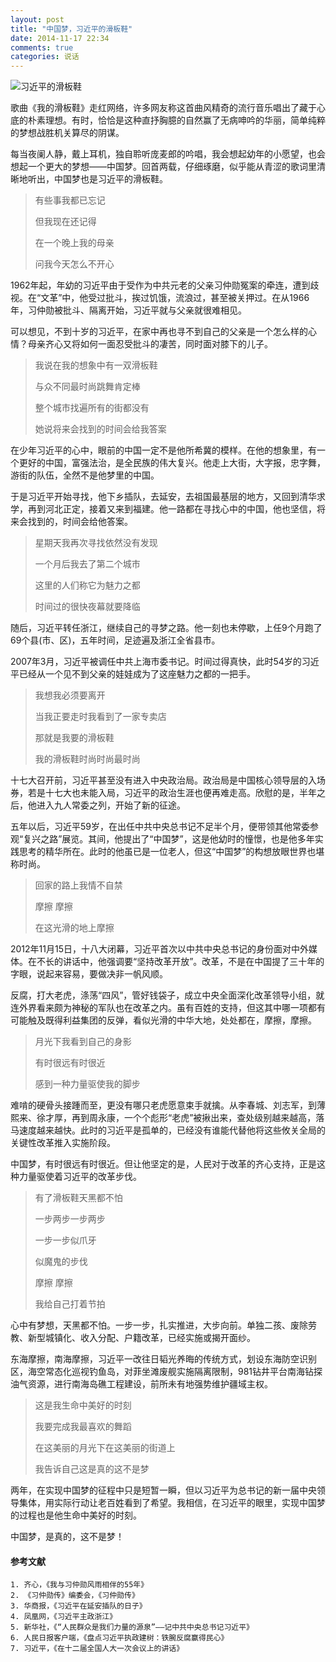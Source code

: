```yaml
---
layout: post
title: "中国梦，习近平的滑板鞋"
date: 2014-11-17 22:34
comments: true
categories: 说话
---
```

![习近平的滑板鞋](http://xuetang.qiniudn.com/hbx.jpg)

歌曲《我的滑板鞋》走红网络，许多网友称这首曲风精奇的流行音乐唱出了藏于心底的朴素理想。有时，恰恰是这种直抒胸臆的自然赢了无病呻吟的华丽，简单纯粹的梦想战胜机关算尽的阴谋。

每当夜阑人静，戴上耳机，独自聆听庞麦郎的吟唱，我会想起幼年的小愿望，也会想起一个更大的梦想——中国梦。回首两载，仔细琢磨，似乎能从青涩的歌词里清晰地听出，中国梦也是习近平的滑板鞋。


> 有些事我都已忘记
> 
> 但我现在还记得
> 
> 在一个晚上我的母亲
> 
> 问我今天怎么不开心

1962年起，年幼的习近平由于受作为中共元老的父亲习仲勋冤案的牵连，遭到歧视。在“文革”中，他受过批斗，挨过饥饿，流浪过，甚至被关押过。在从1966年，习仲勋被批斗、隔离开始，习近平就与父亲就很难相见。

可以想见，不到十岁的习近平，在家中再也寻不到自己的父亲是一个怎么样的心情？母亲齐心又将如何一面忍受批斗的凄苦，同时面对膝下的儿子。


> 我说在我的想象中有一双滑板鞋
> 
> 与众不同最时尚跳舞肯定棒
> 
> 整个城市找遍所有的街都没有
> 
> 她说将来会找到的时间会给我答案

在少年习近平的心中，眼前的中国一定不是他所希冀的模样。在他的想象里，有一个更好的中国，富强法治，是全民族的伟大复兴。他走上大街，大字报，忠字舞，游街的队伍，全然不是他梦里的中国。

于是习近平开始寻找，他下乡插队，去延安，去祖国最基层的地方，又回到清华求学，再到河北正定，接着又来到福建。他一路都在寻找心中的中国，他也坚信，将来会找到的，时间会给他答案。


> 星期天我再次寻找依然没有发现
> 
> 一个月后我去了第二个城市
> 
> 这里的人们称它为魅力之都
> 
> 时间过的很快夜幕就要降临

随后，习近平转任浙江，继续自己的寻梦之路。他一刻也未停歇，上任9个月跑了69个县(市、区)，五年时间，足迹遍及浙江全省县市。

2007年3月，习近平被调任中共上海市委书记。时间过得真快，此时54岁的习近平已经从一个见不到父亲的娃娃成为了这座魅力之都的一把手。


> 我想我必须要离开
> 
> 当我正要走时我看到了一家专卖店
> 
> 那就是我要的滑板鞋
> 
> 我的滑板鞋时尚时尚最时尚

十七大召开前，习近平甚至没有进入中央政治局。政治局是中国核心领导层的入场券，若是十七大也未能入局，习近平的政治生涯也便再难走高。欣慰的是，半年之后，他进入九人常委之列，开始了新的征途。

五年以后，习近平59岁，在出任中共中央总书记不足半个月，便带领其他常委参观“复兴之路”展览。其间，他提出了“中国梦”，这是他幼时的憧憬，也是他多年实践思考的精华所在。此时的他虽已是一位老人，但这“中国梦”的构想放眼世界也堪称时尚。


> 回家的路上我情不自禁
> 
> 摩擦 摩擦
> 
> 在这光滑的地上摩擦

2012年11月15日，十八大闭幕，习近平首次以中共中央总书记的身份面对中外媒体。在不长的讲话中，他强调要“坚持改革开放”。改革，不是在中国提了三十年的字眼，说起来容易，要做决非一帆风顺。

反腐，打大老虎，涤荡“四风”，管好钱袋子，成立中央全面深化改革领导小组，就连外界看来颇为神秘的军队也在改革之内。虽有百姓的支持，但这其中哪一项都有可能触及既得利益集团的反弹，看似光滑的中华大地，处处都在，摩擦，摩擦。


> 月光下我看到自己的身影
> 
> 有时很远有时很近
> 
> 感到一种力量驱使我的脚步

难啃的硬骨头接踵而至，更没有哪只老虎愿意束手就擒。从李春城、刘志军，到薄熙来、徐才厚，再到周永康，一个个彪形“老虎”被揪出来，查处级别越来越高，落马速度越来越快。此时的习近平是孤单的，已经没有谁能代替他将这些攸关全局的关键性改革推入实施阶段。

中国梦，有时很远有时很近。但让他坚定的是，人民对于改革的齐心支持，正是这种力量驱使着习近平的改革步伐。


> 有了滑板鞋天黑都不怕
> 
> 一步两步一步两步
> 
> 一步一步似爪牙
> 
> 似魔鬼的步伐
> 
> 摩擦 摩擦
> 
> 我给自己打着节拍

心中有梦想，天黑都不怕。一步一步，扎实推进，大步向前。单独二孩、废除劳教、新型城镇化、收入分配、户籍改革，已经实施或揭开面纱。

东海摩擦，南海摩擦，习近平一改往日韬光养晦的传统方式，划设东海防空识别区，海空常态化巡视钓鱼岛，对菲坐滩废舰实施隔离限制，981钻井平台南海钻探油气资源，进行南海岛礁工程建设，前所未有地强势维护疆域主权。


> 这是我生命中美好的时刻
> 
> 我要完成我最喜欢的舞蹈
> 
> 在这美丽的月光下在这美丽的街道上
> 
> 我告诉自己这是真的这不是梦

两年，在实现中国梦的征程中只是短暂一瞬，但以习近平为总书记的新一届中央领导集体，用实际行动让老百姓看到了希望。我相信，在习近平的眼里，实现中国梦的过程也是他生命中美好的时刻。

中国梦，是真的，这不是梦！



#### 参考文献

	1. 齐心，《我与习仲勋风雨相伴的55年》
	2. 《习仲勋传》编委会，《习仲勋传》
	3. 华商报，《习近平在延安插队的日子》
	4. 凤凰网，《习近平主政浙江》
	5. 新华社，《“人民群众是我们力量的源泉”——记中共中央总书记习近平》
	6. 人民日报客户端，《盘点习近平执政建树：铁腕反腐赢得民心》
	7. 习近平，《在十二届全国人大一次会议上的讲话》



